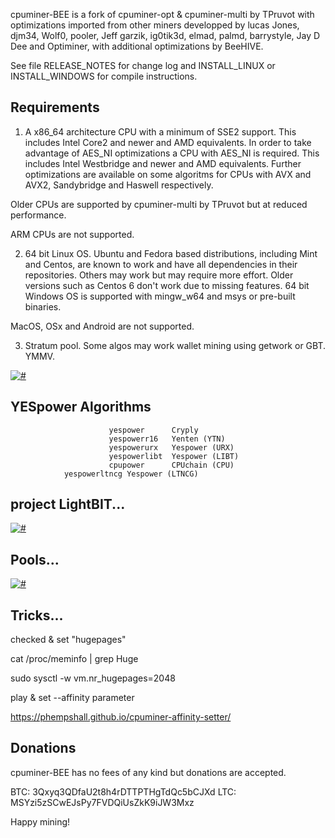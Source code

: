 cpuminer-BEE is a fork of cpuminer-opt & cpuminer-multi by TPruvot with optimizations
imported from other miners developped by lucas Jones, djm34, Wolf0, pooler,
Jeff garzik, ig0tik3d, elmad, palmd, barrystyle, Jay D Dee and Optiminer, with additional
optimizations by BeeHIVE.

See file RELEASE_NOTES for change log and INSTALL_LINUX or INSTALL_WINDOWS
for compile instructions.

Requirements
------------

1. A x86_64 architecture CPU with a minimum of SSE2 support. This includes
Intel Core2 and newer and AMD equivalents. In order to take advantage of AES_NI
optimizations a CPU with AES_NI is required. This includes Intel Westbridge
and newer and AMD equivalents. Further optimizations are available on some
algoritms for CPUs with AVX and AVX2, Sandybridge and Haswell respectively.

Older CPUs are supported by cpuminer-multi by TPruvot but at reduced
performance.

ARM CPUs are not supported.

2. 64 bit Linux OS. Ubuntu and Fedora based distributions, including Mint and
Centos, are known to work and have all dependencies in their repositories.
Others may work but may require more effort. Older versions such as Centos 6
don't work due to missing features. 
64 bit Windows OS is supported with mingw_w64 and msys or pre-built binaries.

MacOS, OSx and Android are not supported.

3. Stratum pool. Some algos may work wallet mining using getwork or GBT. YMMV.


[![#](https://i.imgur.com/A1dwLWw.jpg)](https://twitter.com/BeeHiveNetworks)



YESpower Algorithms
--------------------

                          yespower      Cryply
                          yespowerr16   Yenten (YTN)
                          yespowerurx   Yespower (URX)
                          yespowerlibt  Yespower (LIBT)
                          cpupower      CPUchain (CPU)
				yespowerltncg Yespower (LTNCG)


project LightBIT...
-------------------

[![#](https://i.imgur.com/3oH3PSj.png)](https://lightbit.xyz)

Pools...
--------

[![#](https://i.imgur.com/hxgnbOu.png)](http://hashpex.com/)
		
Tricks...
---------

checked & set "hugepages"

cat /proc/meminfo | grep Huge 

sudo sysctl -w vm.nr_hugepages=2048

play & set --affinity parameter

https://phempshall.github.io/cpuminer-affinity-setter/


Donations
---------

cpuminer-BEE has no fees of any kind but donations are accepted.

 BTC: 3Qxyq3QDfaU2t8h4rDTTPTHgTdQc5bCJXd
 LTC: MSYzi5zSCwEJsPy7FVDQiUsZkK9iJW3Mxz

Happy mining!
